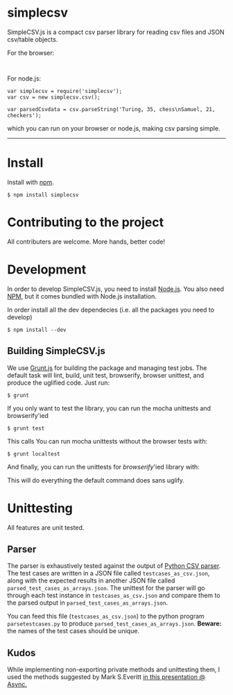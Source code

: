 # simplecsv
SimpleCSV.js is a compact csv parser library for reading csv files and JSON csv/table objects. 


For the browser:

~~~


~~~

For node.js:

~~~
var simplecsv = require('simplecsv');
var csv = new simplecsv.csv();

var parsedCsvdata = csv.parseString('Turing, 35, chess\nSamuel, 21, checkers');
~~~

which you can run on your browser or node.js, making csv parsing simple. 


----

# Install #

Install with [npm](https://www.npmjs.com/).

~~~
$ npm install simplecsv
~~~


# Contributing to the project

All contributers are welcome. More hands, better code! 

# Development

In order to develop SimpleCSV.js, you need to install [Node.js](https://nodejs.org/). You also need [NPM](https://www.npmjs.com/), but it comes bundled with Node.js installation.

In order install all the dev dependecies (i.e. all the packages you need to develop)

~~~
$ npm install --dev
~~~

## Building SimpleCSV.js

We use [Grunt.js](http://gruntjs.com/) for building the package and managing test jobs. The default task will lint, build, unit test, browserify, browser unittest, and produce the uglified code. Just run:

~~~
$ grunt
~~~

If you only want to test the library, you can run the mocha unittests and browserify'ied 

~~~
$ grunt test
~~~

This calls 
You can run mocha unittests without the browser tests with:

~~~
$ grunt localtest
~~~

And finally, you can run the unittests for *browserify*'ied library with:

This will do everything the default command does sans uglify. 

# Unittesting

All features are unit tested.

## Parser ##

The parser is exhaustively tested against the output of [Python CSV parser](https://docs.python.org/2/library/csv.html). The test cases are written in a JSON file called `testcases_as_csv.json`, along with the expected results in another JSON file called `parsed_test_cases_as_arrays.json`. The unittest for the parser will go through each test instance in `testcases_as_csv.json` and compare them to the parsed output in `parsed_test_cases_as_arrays.json`. 

You can feed this file (`testcases_as_csv.json`) to the python program `parsetestcases.py` to produce `parsed_test_cases_as_arrays.json`. **Beware:** the names of the test cases should be unique.

## Kudos ##

While implementing non-exporting private methods and unittesting them, I used the methods suggested by Mark S.Everitt [in this presentation @ Async.](https://speakerdeck.com/qubyte/writing-testable-private-methods-with-node-dot-js-modules)





